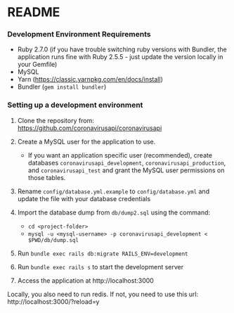 # README

### Development Environment Requirements

- Ruby 2.7.0 (if you have trouble switching ruby versions with Bundler, the application runs fine with Ruby 2.5.5 - just update the version locally in your Gemfile)
- MySQL
- Yarn (https://classic.yarnpkg.com/en/docs/install)
- Bundler (`gem install bundler`)

### Setting up a development environment

1. Clone the repository from: https://github.com/coronavirusapi/coronavirusapi

2. Create a MySQL user for the application to use. 

    * If you want an application specific user (recommended), create databases `coronavirusapi_development`, `coronavirusapi_production`, and `coronavirusapi_test` and grant the MySQL user permissions on those tables.

3. Rename `config/database.yml.example` to `config/database.yml` and update the file with your database credentials

4. Import the database dump from `db/dump2.sql` using the command:
 
   * `cd <project-folder>`
   * `mysql -u <mysql-username> -p coronavirusapi_development < $PWD/db/dump.sql`
 
5. Run `bundle exec rails db:migrate RAILS_ENV=development`

6. Run `bundle exec rails s` to start the development server

7. Access the application at http://localhost:3000

Locally, you also need to run redis. If not, you need to use this url: http://localhost:3000/?reload=y
